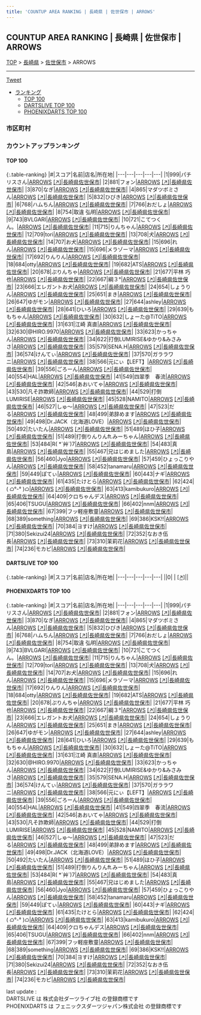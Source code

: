 ```yaml
---
title: 'COUNTUP AREA RANKING | 長崎県 | 佐世保市 | ARROWS'
---
```

## COUNTUP AREA RANKING | 長崎県 | 佐世保市 | ARROWS

[TOP](/darts/rank/) > [長崎県](/darts/rank/長崎県/) > [佐世保市](/darts/rank/長崎県/佐世保市/) > ARROWS

___

<a href="https://twitter.com/share?ref_src=twsrc%5Etfw" data-text="COUNTUP AREA RANKING | 長崎県佐世保市ARROWS" class="twitter-share-button" data-hashtags="DARTSLIVE,PHOENIXDARTS,darts,ダーツ" data-show-count="false">Tweet</a>

* [ランキング](#カウントアップランキング)
    * [TOP 100](#top-100)
    * [DARTSLIVE TOP 100](#dartslive-top-100)
    * [PHOENIXDARTS TOP 100](#phoenixdarts-top-100)

### 市区町村

<ul>

</ul>

### カウントアップランキング

#### TOP 100



{:.table-ranking}
|#|スコア|名前|店名|所在地|
|---|---|---|---|---|
|1|999|<span class="rank-name-pd">パチリスさん</span>|<a href="/darts/rank/shops/76715.html">ARROWS</a> <a href="https://vs.phoenixdarts.com/jp/shop/shopDetailInfo/s_76715?s_seq=76715">[↗]</a>|<a href="/darts/rank/長崎県/佐世保市">長崎県佐世保市</a>|
|2|881|<span class="rank-name-pd">フォン</span>|<a href="/darts/rank/shops/76715.html">ARROWS</a> <a href="https://vs.phoenixdarts.com/jp/shop/shopDetailInfo/s_76715?s_seq=76715">[↗]</a>|<a href="/darts/rank/長崎県/佐世保市">長崎県佐世保市</a>|
|3|870|<span class="rank-name-pd">なぎ</span>|<a href="/darts/rank/shops/76715.html">ARROWS</a> <a href="https://vs.phoenixdarts.com/jp/shop/shopDetailInfo/s_76715?s_seq=76715">[↗]</a>|<a href="/darts/rank/長崎県/佐世保市">長崎県佐世保市</a>|
|4|865|<span class="rank-name-pd">マダツボミさん</span>|<a href="/darts/rank/shops/76715.html">ARROWS</a> <a href="https://vs.phoenixdarts.com/jp/shop/shopDetailInfo/s_76715?s_seq=76715">[↗]</a>|<a href="/darts/rank/長崎県/佐世保市">長崎県佐世保市</a>|
|5|832|<span class="rank-name-pd">ひびき</span>|<a href="/darts/rank/shops/76715.html">ARROWS</a> <a href="https://vs.phoenixdarts.com/jp/shop/shopDetailInfo/s_76715?s_seq=76715">[↗]</a>|<a href="/darts/rank/長崎県/佐世保市">長崎県佐世保市</a>|
|6|768|<span class="rank-name-pd">ハムちん</span>|<a href="/darts/rank/shops/76715.html">ARROWS</a> <a href="https://vs.phoenixdarts.com/jp/shop/shopDetailInfo/s_76715?s_seq=76715">[↗]</a>|<a href="/darts/rank/長崎県/佐世保市">長崎県佐世保市</a>|
|7|766|<span class="rank-name-pd">おだしょ</span>|<a href="/darts/rank/shops/76715.html">ARROWS</a> <a href="https://vs.phoenixdarts.com/jp/shop/shopDetailInfo/s_76715?s_seq=76715">[↗]</a>|<a href="/darts/rank/長崎県/佐世保市">長崎県佐世保市</a>|
|8|754|<span class="rank-name-pd"><span class="pro-icon-pd"></span>取違 弘明</span>|<a href="/darts/rank/shops/76715.html">ARROWS</a> <a href="https://vs.phoenixdarts.com/jp/shop/shopDetailInfo/s_76715?s_seq=76715">[↗]</a>|<a href="/darts/rank/長崎県/佐世保市">長崎県佐世保市</a>|
|9|743|<span class="rank-name-pd">BVLGARI</span>|<a href="/darts/rank/shops/76715.html">ARROWS</a> <a href="https://vs.phoenixdarts.com/jp/shop/shopDetailInfo/s_76715?s_seq=76715">[↗]</a>|<a href="/darts/rank/長崎県/佐世保市">長崎県佐世保市</a>|
|10|721|<span class="rank-name-pd">こてつくん。</span>|<a href="/darts/rank/shops/76715.html">ARROWS</a> <a href="https://vs.phoenixdarts.com/jp/shop/shopDetailInfo/s_76715?s_seq=76715">[↗]</a>|<a href="/darts/rank/長崎県/佐世保市">長崎県佐世保市</a>|
|11|715|<span class="rank-name-pd">りんちゃん</span>|<a href="/darts/rank/shops/76715.html">ARROWS</a> <a href="https://vs.phoenixdarts.com/jp/shop/shopDetailInfo/s_76715?s_seq=76715">[↗]</a>|<a href="/darts/rank/長崎県/佐世保市">長崎県佐世保市</a>|
|12|709|<span class="rank-name-pd">tori</span>|<a href="/darts/rank/shops/76715.html">ARROWS</a> <a href="https://vs.phoenixdarts.com/jp/shop/shopDetailInfo/s_76715?s_seq=76715">[↗]</a>|<a href="/darts/rank/長崎県/佐世保市">長崎県佐世保市</a>|
|13|708|<span class="rank-name-pd">犬</span>|<a href="/darts/rank/shops/76715.html">ARROWS</a> <a href="https://vs.phoenixdarts.com/jp/shop/shopDetailInfo/s_76715?s_seq=76715">[↗]</a>|<a href="/darts/rank/長崎県/佐世保市">長崎県佐世保市</a>|
|14|707|<span class="rank-name-pd">お犬</span>|<a href="/darts/rank/shops/76715.html">ARROWS</a> <a href="https://vs.phoenixdarts.com/jp/shop/shopDetailInfo/s_76715?s_seq=76715">[↗]</a>|<a href="/darts/rank/長崎県/佐世保市">長崎県佐世保市</a>|
|15|696|<span class="rank-name-pd">れん</span>|<a href="/darts/rank/shops/76715.html">ARROWS</a> <a href="https://vs.phoenixdarts.com/jp/shop/shopDetailInfo/s_76715?s_seq=76715">[↗]</a>|<a href="/darts/rank/長崎県/佐世保市">長崎県佐世保市</a>|
|15|696|<span class="rank-name-pd">メラゾーマ</span>|<a href="/darts/rank/shops/76715.html">ARROWS</a> <a href="https://vs.phoenixdarts.com/jp/shop/shopDetailInfo/s_76715?s_seq=76715">[↗]</a>|<a href="/darts/rank/長崎県/佐世保市">長崎県佐世保市</a>|
|17|692|<span class="rank-name-pd">りんりん</span>|<a href="/darts/rank/shops/76715.html">ARROWS</a> <a href="https://vs.phoenixdarts.com/jp/shop/shopDetailInfo/s_76715?s_seq=76715">[↗]</a>|<a href="/darts/rank/長崎県/佐世保市">長崎県佐世保市</a>|
|18|684|<span class="rank-name-pd">otty</span>|<a href="/darts/rank/shops/76715.html">ARROWS</a> <a href="https://vs.phoenixdarts.com/jp/shop/shopDetailInfo/s_76715?s_seq=76715">[↗]</a>|<a href="/darts/rank/長崎県/佐世保市">長崎県佐世保市</a>|
|19|682|<span class="rank-name-pd">ATS</span>|<a href="/darts/rank/shops/76715.html">ARROWS</a> <a href="https://vs.phoenixdarts.com/jp/shop/shopDetailInfo/s_76715?s_seq=76715">[↗]</a>|<a href="/darts/rank/長崎県/佐世保市">長崎県佐世保市</a>|
|20|678|<span class="rank-name-pd">ぷりんちゃ</span>|<a href="/darts/rank/shops/76715.html">ARROWS</a> <a href="https://vs.phoenixdarts.com/jp/shop/shopDetailInfo/s_76715?s_seq=76715">[↗]</a>|<a href="/darts/rank/長崎県/佐世保市">長崎県佐世保市</a>|
|21|677|<span class="rank-name-pd">平林 巧也</span>|<a href="/darts/rank/shops/76715.html">ARROWS</a> <a href="https://vs.phoenixdarts.com/jp/shop/shopDetailInfo/s_76715?s_seq=76715">[↗]</a>|<a href="/darts/rank/長崎県/佐世保市">長崎県佐世保市</a>|
|22|667|<span class="rank-name-pd">綱３°</span>|<a href="/darts/rank/shops/76715.html">ARROWS</a> <a href="https://vs.phoenixdarts.com/jp/shop/shopDetailInfo/s_76715?s_seq=76715">[↗]</a>|<a href="/darts/rank/長崎県/佐世保市">長崎県佐世保市</a>|
|23|666|<span class="rank-name-pd">エレガントお犬</span>|<a href="/darts/rank/shops/76715.html">ARROWS</a> <a href="https://vs.phoenixdarts.com/jp/shop/shopDetailInfo/s_76715?s_seq=76715">[↗]</a>|<a href="/darts/rank/長崎県/佐世保市">長崎県佐世保市</a>|
|24|654|<span class="rank-name-pd">しょうりん</span>|<a href="/darts/rank/shops/76715.html">ARROWS</a> <a href="https://vs.phoenixdarts.com/jp/shop/shopDetailInfo/s_76715?s_seq=76715">[↗]</a>|<a href="/darts/rank/長崎県/佐世保市">長崎県佐世保市</a>|
|25|651|<span class="rank-name-pd">まき</span>|<a href="/darts/rank/shops/76715.html">ARROWS</a> <a href="https://vs.phoenixdarts.com/jp/shop/shopDetailInfo/s_76715?s_seq=76715">[↗]</a>|<a href="/darts/rank/長崎県/佐世保市">長崎県佐世保市</a>|
|26|647|<span class="rank-name-pd">ゆがモン</span>|<a href="/darts/rank/shops/76715.html">ARROWS</a> <a href="https://vs.phoenixdarts.com/jp/shop/shopDetailInfo/s_76715?s_seq=76715">[↗]</a>|<a href="/darts/rank/長崎県/佐世保市">長崎県佐世保市</a>|
|27|644|<span class="rank-name-pd">ashley</span>|<a href="/darts/rank/shops/76715.html">ARROWS</a> <a href="https://vs.phoenixdarts.com/jp/shop/shopDetailInfo/s_76715?s_seq=76715">[↗]</a>|<a href="/darts/rank/長崎県/佐世保市">長崎県佐世保市</a>|
|28|641|<span class="rank-name-pd">ひいろ</span>|<a href="/darts/rank/shops/76715.html">ARROWS</a> <a href="https://vs.phoenixdarts.com/jp/shop/shopDetailInfo/s_76715?s_seq=76715">[↗]</a>|<a href="/darts/rank/長崎県/佐世保市">長崎県佐世保市</a>|
|29|639|<span class="rank-name-pd">ももちゃん</span>|<a href="/darts/rank/shops/76715.html">ARROWS</a> <a href="https://vs.phoenixdarts.com/jp/shop/shopDetailInfo/s_76715?s_seq=76715">[↗]</a>|<a href="/darts/rank/長崎県/佐世保市">長崎県佐世保市</a>|
|30|632|<span class="rank-name-pd">しょーた@TiTO</span>|<a href="/darts/rank/shops/76715.html">ARROWS</a> <a href="https://vs.phoenixdarts.com/jp/shop/shopDetailInfo/s_76715?s_seq=76715">[↗]</a>|<a href="/darts/rank/長崎県/佐世保市">長崎県佐世保市</a>|
|31|631|<span class="rank-name-pd">江崎 真直</span>|<a href="/darts/rank/shops/76715.html">ARROWS</a> <a href="https://vs.phoenixdarts.com/jp/shop/shopDetailInfo/s_76715?s_seq=76715">[↗]</a>|<a href="/darts/rank/長崎県/佐世保市">長崎県佐世保市</a>|
|32|630|<span class="rank-name-pd">@HIRO.9970</span>|<a href="/darts/rank/shops/76715.html">ARROWS</a> <a href="https://vs.phoenixdarts.com/jp/shop/shopDetailInfo/s_76715?s_seq=76715">[↗]</a>|<a href="/darts/rank/長崎県/佐世保市">長崎県佐世保市</a>|
|33|623|<span class="rank-name-pd">かっちゃん</span>|<a href="/darts/rank/shops/76715.html">ARROWS</a> <a href="https://vs.phoenixdarts.com/jp/shop/shopDetailInfo/s_76715?s_seq=76715">[↗]</a>|<a href="/darts/rank/長崎県/佐世保市">長崎県佐世保市</a>|
|34|622|<span class="rank-name-pd">打倒LUMIRISE&amp;ゆかり&amp;みさみさ</span>|<a href="/darts/rank/shops/76715.html">ARROWS</a> <a href="https://vs.phoenixdarts.com/jp/shop/shopDetailInfo/s_76715?s_seq=76715">[↗]</a>|<a href="/darts/rank/長崎県/佐世保市">長崎県佐世保市</a>|
|35|579|<span class="rank-name-pd">SENA.H</span>|<a href="/darts/rank/shops/76715.html">ARROWS</a> <a href="https://vs.phoenixdarts.com/jp/shop/shopDetailInfo/s_76715?s_seq=76715">[↗]</a>|<a href="/darts/rank/長崎県/佐世保市">長崎県佐世保市</a>|
|36|574|<span class="rank-name-pd">けんてぃ</span>|<a href="/darts/rank/shops/76715.html">ARROWS</a> <a href="https://vs.phoenixdarts.com/jp/shop/shopDetailInfo/s_76715?s_seq=76715">[↗]</a>|<a href="/darts/rank/長崎県/佐世保市">長崎県佐世保市</a>|
|37|570|<span class="rank-name-pd">ガララワニ</span>|<a href="/darts/rank/shops/76715.html">ARROWS</a> <a href="https://vs.phoenixdarts.com/jp/shop/shopDetailInfo/s_76715?s_seq=76715">[↗]</a>|<a href="/darts/rank/長崎県/佐世保市">長崎県佐世保市</a>|
|38|566|<span class="rank-name-pd">元にぃ【LEFT】</span>|<a href="/darts/rank/shops/76715.html">ARROWS</a> <a href="https://vs.phoenixdarts.com/jp/shop/shopDetailInfo/s_76715?s_seq=76715">[↗]</a>|<a href="/darts/rank/長崎県/佐世保市">長崎県佐世保市</a>|
|39|556|<span class="rank-name-pd">ごろーん</span>|<a href="/darts/rank/shops/76715.html">ARROWS</a> <a href="https://vs.phoenixdarts.com/jp/shop/shopDetailInfo/s_76715?s_seq=76715">[↗]</a>|<a href="/darts/rank/長崎県/佐世保市">長崎県佐世保市</a>|
|40|554|<span class="rank-name-pd">HAL</span>|<a href="/darts/rank/shops/76715.html">ARROWS</a> <a href="https://vs.phoenixdarts.com/jp/shop/shopDetailInfo/s_76715?s_seq=76715">[↗]</a>|<a href="/darts/rank/長崎県/佐世保市">長崎県佐世保市</a>|
|41|549|<span class="rank-name-pd">四翠季　春流</span>|<a href="/darts/rank/shops/76715.html">ARROWS</a> <a href="https://vs.phoenixdarts.com/jp/shop/shopDetailInfo/s_76715?s_seq=76715">[↗]</a>|<a href="/darts/rank/長崎県/佐世保市">長崎県佐世保市</a>|
|42|546|<span class="rank-name-pd">あおいてゃ</span>|<a href="/darts/rank/shops/76715.html">ARROWS</a> <a href="https://vs.phoenixdarts.com/jp/shop/shopDetailInfo/s_76715?s_seq=76715">[↗]</a>|<a href="/darts/rank/長崎県/佐世保市">長崎県佐世保市</a>|
|43|530|<span class="rank-name-pd">凡そ詐欺師</span>|<a href="/darts/rank/shops/76715.html">ARROWS</a> <a href="https://vs.phoenixdarts.com/jp/shop/shopDetailInfo/s_76715?s_seq=76715">[↗]</a>|<a href="/darts/rank/長崎県/佐世保市">長崎県佐世保市</a>|
|44|529|<span class="rank-name-pd">打倒LUMIRISE</span>|<a href="/darts/rank/shops/76715.html">ARROWS</a> <a href="https://vs.phoenixdarts.com/jp/shop/shopDetailInfo/s_76715?s_seq=76715">[↗]</a>|<a href="/darts/rank/長崎県/佐世保市">長崎県佐世保市</a>|
|45|528|<span class="rank-name-pd">NAMITO</span>|<a href="/darts/rank/shops/76715.html">ARROWS</a> <a href="https://vs.phoenixdarts.com/jp/shop/shopDetailInfo/s_76715?s_seq=76715">[↗]</a>|<a href="/darts/rank/長崎県/佐世保市">長崎県佐世保市</a>|
|46|527|<span class="rank-name-pd">しゅ〜</span>|<a href="/darts/rank/shops/76715.html">ARROWS</a> <a href="https://vs.phoenixdarts.com/jp/shop/shopDetailInfo/s_76715?s_seq=76715">[↗]</a>|<a href="/darts/rank/長崎県/佐世保市">長崎県佐世保市</a>|
|47|523|<span class="rank-name-pd">だる</span>|<a href="/darts/rank/shops/76715.html">ARROWS</a> <a href="https://vs.phoenixdarts.com/jp/shop/shopDetailInfo/s_76715?s_seq=76715">[↗]</a>|<a href="/darts/rank/長崎県/佐世保市">長崎県佐世保市</a>|
|48|499|<span class="rank-name-pd">弟辞めます</span>|<a href="/darts/rank/shops/76715.html">ARROWS</a> <a href="https://vs.phoenixdarts.com/jp/shop/shopDetailInfo/s_76715?s_seq=76715">[↗]</a>|<a href="/darts/rank/長崎県/佐世保市">長崎県佐世保市</a>|
|49|498|<span class="rank-name-pd">Dr.JACK（北海道LOVE）</span>|<a href="/darts/rank/shops/76715.html">ARROWS</a> <a href="https://vs.phoenixdarts.com/jp/shop/shopDetailInfo/s_76715?s_seq=76715">[↗]</a>|<a href="/darts/rank/長崎県/佐世保市">長崎県佐世保市</a>|
|50|492|<span class="rank-name-pd">たいたん</span>|<a href="/darts/rank/shops/76715.html">ARROWS</a> <a href="https://vs.phoenixdarts.com/jp/shop/shopDetailInfo/s_76715?s_seq=76715">[↗]</a>|<a href="/darts/rank/長崎県/佐世保市">長崎県佐世保市</a>|
|51|489|<span class="rank-name-pd">ほひ子</span>|<a href="/darts/rank/shops/76715.html">ARROWS</a> <a href="https://vs.phoenixdarts.com/jp/shop/shopDetailInfo/s_76715?s_seq=76715">[↗]</a>|<a href="/darts/rank/長崎県/佐世保市">長崎県佐世保市</a>|
|51|489|<span class="rank-name-pd">打倒りんりんft.みーちゃん</span>|<a href="/darts/rank/shops/76715.html">ARROWS</a> <a href="https://vs.phoenixdarts.com/jp/shop/shopDetailInfo/s_76715?s_seq=76715">[↗]</a>|<a href="/darts/rank/長崎県/佐世保市">長崎県佐世保市</a>|
|53|484|<span class="rank-name-pd">R( *´艸`)7</span>|<a href="/darts/rank/shops/76715.html">ARROWS</a> <a href="https://vs.phoenixdarts.com/jp/shop/shopDetailInfo/s_76715?s_seq=76715">[↗]</a>|<a href="/darts/rank/長崎県/佐世保市">長崎県佐世保市</a>|
|54|483|<span class="rank-name-pd">真島</span>|<a href="/darts/rank/shops/76715.html">ARROWS</a> <a href="https://vs.phoenixdarts.com/jp/shop/shopDetailInfo/s_76715?s_seq=76715">[↗]</a>|<a href="/darts/rank/長崎県/佐世保市">長崎県佐世保市</a>|
|55|467|<span class="rank-name-pd">兄はじめました</span>|<a href="/darts/rank/shops/76715.html">ARROWS</a> <a href="https://vs.phoenixdarts.com/jp/shop/shopDetailInfo/s_76715?s_seq=76715">[↗]</a>|<a href="/darts/rank/長崎県/佐世保市">長崎県佐世保市</a>|
|56|460|<span class="rank-name-pd">Jyo</span>|<a href="/darts/rank/shops/76715.html">ARROWS</a> <a href="https://vs.phoenixdarts.com/jp/shop/shopDetailInfo/s_76715?s_seq=76715">[↗]</a>|<a href="/darts/rank/長崎県/佐世保市">長崎県佐世保市</a>|
|57|459|<span class="rank-name-pd">ひょっこりやん</span>|<a href="/darts/rank/shops/76715.html">ARROWS</a> <a href="https://vs.phoenixdarts.com/jp/shop/shopDetailInfo/s_76715?s_seq=76715">[↗]</a>|<a href="/darts/rank/長崎県/佐世保市">長崎県佐世保市</a>|
|58|452|<span class="rank-name-pd">tanamaru</span>|<a href="/darts/rank/shops/76715.html">ARROWS</a> <a href="https://vs.phoenixdarts.com/jp/shop/shopDetailInfo/s_76715?s_seq=76715">[↗]</a>|<a href="/darts/rank/長崎県/佐世保市">長崎県佐世保市</a>|
|59|449|<span class="rank-name-pd">ぽてぃ</span>|<a href="/darts/rank/shops/76715.html">ARROWS</a> <a href="https://vs.phoenixdarts.com/jp/shop/shopDetailInfo/s_76715?s_seq=76715">[↗]</a>|<a href="/darts/rank/長崎県/佐世保市">長崎県佐世保市</a>|
|60|443|<span class="rank-name-pd">ナギ</span>|<a href="/darts/rank/shops/76715.html">ARROWS</a> <a href="https://vs.phoenixdarts.com/jp/shop/shopDetailInfo/s_76715?s_seq=76715">[↗]</a>|<a href="/darts/rank/長崎県/佐世保市">長崎県佐世保市</a>|
|61|435|<span class="rank-name-pd">たけとら</span>|<a href="/darts/rank/shops/76715.html">ARROWS</a> <a href="https://vs.phoenixdarts.com/jp/shop/shopDetailInfo/s_76715?s_seq=76715">[↗]</a>|<a href="/darts/rank/長崎県/佐世保市">長崎県佐世保市</a>|
|62|424|<span class="rank-name-pd">( ᜊ°-° )ᜊ</span>|<a href="/darts/rank/shops/76715.html">ARROWS</a> <a href="https://vs.phoenixdarts.com/jp/shop/shopDetailInfo/s_76715?s_seq=76715">[↗]</a>|<a href="/darts/rank/長崎県/佐世保市">長崎県佐世保市</a>|
|63|413|<span class="rank-name-pd">kamibukuro</span>|<a href="/darts/rank/shops/76715.html">ARROWS</a> <a href="https://vs.phoenixdarts.com/jp/shop/shopDetailInfo/s_76715?s_seq=76715">[↗]</a>|<a href="/darts/rank/長崎県/佐世保市">長崎県佐世保市</a>|
|64|409|<span class="rank-name-pd">クロちゃんデス</span>|<a href="/darts/rank/shops/76715.html">ARROWS</a> <a href="https://vs.phoenixdarts.com/jp/shop/shopDetailInfo/s_76715?s_seq=76715">[↗]</a>|<a href="/darts/rank/長崎県/佐世保市">長崎県佐世保市</a>|
|65|406|<span class="rank-name-pd">TSUGU</span>|<a href="/darts/rank/shops/76715.html">ARROWS</a> <a href="https://vs.phoenixdarts.com/jp/shop/shopDetailInfo/s_76715?s_seq=76715">[↗]</a>|<a href="/darts/rank/長崎県/佐世保市">長崎県佐世保市</a>|
|66|402|<span class="rank-name-pd">nnm</span>|<a href="/darts/rank/shops/76715.html">ARROWS</a> <a href="https://vs.phoenixdarts.com/jp/shop/shopDetailInfo/s_76715?s_seq=76715">[↗]</a>|<a href="/darts/rank/長崎県/佐世保市">長崎県佐世保市</a>|
|67|399|<span class="rank-name-pd">フッ軽座敷童</span>|<a href="/darts/rank/shops/76715.html">ARROWS</a> <a href="https://vs.phoenixdarts.com/jp/shop/shopDetailInfo/s_76715?s_seq=76715">[↗]</a>|<a href="/darts/rank/長崎県/佐世保市">長崎県佐世保市</a>|
|68|389|<span class="rank-name-pd">something</span>|<a href="/darts/rank/shops/76715.html">ARROWS</a> <a href="https://vs.phoenixdarts.com/jp/shop/shopDetailInfo/s_76715?s_seq=76715">[↗]</a>|<a href="/darts/rank/長崎県/佐世保市">長崎県佐世保市</a>|
|69|386|<span class="rank-name-pd">KSK!!</span>|<a href="/darts/rank/shops/76715.html">ARROWS</a> <a href="https://vs.phoenixdarts.com/jp/shop/shopDetailInfo/s_76715?s_seq=76715">[↗]</a>|<a href="/darts/rank/長崎県/佐世保市">長崎県佐世保市</a>|
|70|384|<span class="rank-name-pd">ヨすけ</span>|<a href="/darts/rank/shops/76715.html">ARROWS</a> <a href="https://vs.phoenixdarts.com/jp/shop/shopDetailInfo/s_76715?s_seq=76715">[↗]</a>|<a href="/darts/rank/長崎県/佐世保市">長崎県佐世保市</a>|
|71|380|<span class="rank-name-pd">Sekizui24</span>|<a href="/darts/rank/shops/76715.html">ARROWS</a> <a href="https://vs.phoenixdarts.com/jp/shop/shopDetailInfo/s_76715?s_seq=76715">[↗]</a>|<a href="/darts/rank/長崎県/佐世保市">長崎県佐世保市</a>|
|72|352|<span class="rank-name-pd">なおき伍長</span>|<a href="/darts/rank/shops/76715.html">ARROWS</a> <a href="https://vs.phoenixdarts.com/jp/shop/shopDetailInfo/s_76715?s_seq=76715">[↗]</a>|<a href="/darts/rank/長崎県/佐世保市">長崎県佐世保市</a>|
|73|310|<span class="rank-name-pd">茉莉花</span>|<a href="/darts/rank/shops/76715.html">ARROWS</a> <a href="https://vs.phoenixdarts.com/jp/shop/shopDetailInfo/s_76715?s_seq=76715">[↗]</a>|<a href="/darts/rank/長崎県/佐世保市">長崎県佐世保市</a>|
|74|236|<span class="rank-name-pd">モカピ</span>|<a href="/darts/rank/shops/76715.html">ARROWS</a> <a href="https://vs.phoenixdarts.com/jp/shop/shopDetailInfo/s_76715?s_seq=76715">[↗]</a>|<a href="/darts/rank/長崎県/佐世保市">長崎県佐世保市</a>|


#### DARTSLIVE TOP 100



{:.table-ranking}
|#|スコア|名前|店名|所在地|
|---|---|---|---|---|
||0|<span class="rank-name-dl"> </span>|<a href="/darts/rank/shops/.html"></a> <a href="">[↗]</a>|<a href="/darts/rank//"></a>|


#### PHOENIXDARTS TOP 100



{:.table-ranking}
|#|スコア|名前|店名|所在地|
|---|---|---|---|---|
|1|999|<span class="rank-name-pd">パチリスさん</span>|<a href="/darts/rank/shops/76715.html">ARROWS</a> <a href="https://vs.phoenixdarts.com/jp/shop/shopDetailInfo/s_76715?s_seq=76715">[↗]</a>|<a href="/darts/rank/長崎県/佐世保市">長崎県佐世保市</a>|
|2|881|<span class="rank-name-pd">フォン</span>|<a href="/darts/rank/shops/76715.html">ARROWS</a> <a href="https://vs.phoenixdarts.com/jp/shop/shopDetailInfo/s_76715?s_seq=76715">[↗]</a>|<a href="/darts/rank/長崎県/佐世保市">長崎県佐世保市</a>|
|3|870|<span class="rank-name-pd">なぎ</span>|<a href="/darts/rank/shops/76715.html">ARROWS</a> <a href="https://vs.phoenixdarts.com/jp/shop/shopDetailInfo/s_76715?s_seq=76715">[↗]</a>|<a href="/darts/rank/長崎県/佐世保市">長崎県佐世保市</a>|
|4|865|<span class="rank-name-pd">マダツボミさん</span>|<a href="/darts/rank/shops/76715.html">ARROWS</a> <a href="https://vs.phoenixdarts.com/jp/shop/shopDetailInfo/s_76715?s_seq=76715">[↗]</a>|<a href="/darts/rank/長崎県/佐世保市">長崎県佐世保市</a>|
|5|832|<span class="rank-name-pd">ひびき</span>|<a href="/darts/rank/shops/76715.html">ARROWS</a> <a href="https://vs.phoenixdarts.com/jp/shop/shopDetailInfo/s_76715?s_seq=76715">[↗]</a>|<a href="/darts/rank/長崎県/佐世保市">長崎県佐世保市</a>|
|6|768|<span class="rank-name-pd">ハムちん</span>|<a href="/darts/rank/shops/76715.html">ARROWS</a> <a href="https://vs.phoenixdarts.com/jp/shop/shopDetailInfo/s_76715?s_seq=76715">[↗]</a>|<a href="/darts/rank/長崎県/佐世保市">長崎県佐世保市</a>|
|7|766|<span class="rank-name-pd">おだしょ</span>|<a href="/darts/rank/shops/76715.html">ARROWS</a> <a href="https://vs.phoenixdarts.com/jp/shop/shopDetailInfo/s_76715?s_seq=76715">[↗]</a>|<a href="/darts/rank/長崎県/佐世保市">長崎県佐世保市</a>|
|8|754|<span class="rank-name-pd"><span class="pro-icon-pd"></span>取違 弘明</span>|<a href="/darts/rank/shops/76715.html">ARROWS</a> <a href="https://vs.phoenixdarts.com/jp/shop/shopDetailInfo/s_76715?s_seq=76715">[↗]</a>|<a href="/darts/rank/長崎県/佐世保市">長崎県佐世保市</a>|
|9|743|<span class="rank-name-pd">BVLGARI</span>|<a href="/darts/rank/shops/76715.html">ARROWS</a> <a href="https://vs.phoenixdarts.com/jp/shop/shopDetailInfo/s_76715?s_seq=76715">[↗]</a>|<a href="/darts/rank/長崎県/佐世保市">長崎県佐世保市</a>|
|10|721|<span class="rank-name-pd">こてつくん。</span>|<a href="/darts/rank/shops/76715.html">ARROWS</a> <a href="https://vs.phoenixdarts.com/jp/shop/shopDetailInfo/s_76715?s_seq=76715">[↗]</a>|<a href="/darts/rank/長崎県/佐世保市">長崎県佐世保市</a>|
|11|715|<span class="rank-name-pd">りんちゃん</span>|<a href="/darts/rank/shops/76715.html">ARROWS</a> <a href="https://vs.phoenixdarts.com/jp/shop/shopDetailInfo/s_76715?s_seq=76715">[↗]</a>|<a href="/darts/rank/長崎県/佐世保市">長崎県佐世保市</a>|
|12|709|<span class="rank-name-pd">tori</span>|<a href="/darts/rank/shops/76715.html">ARROWS</a> <a href="https://vs.phoenixdarts.com/jp/shop/shopDetailInfo/s_76715?s_seq=76715">[↗]</a>|<a href="/darts/rank/長崎県/佐世保市">長崎県佐世保市</a>|
|13|708|<span class="rank-name-pd">犬</span>|<a href="/darts/rank/shops/76715.html">ARROWS</a> <a href="https://vs.phoenixdarts.com/jp/shop/shopDetailInfo/s_76715?s_seq=76715">[↗]</a>|<a href="/darts/rank/長崎県/佐世保市">長崎県佐世保市</a>|
|14|707|<span class="rank-name-pd">お犬</span>|<a href="/darts/rank/shops/76715.html">ARROWS</a> <a href="https://vs.phoenixdarts.com/jp/shop/shopDetailInfo/s_76715?s_seq=76715">[↗]</a>|<a href="/darts/rank/長崎県/佐世保市">長崎県佐世保市</a>|
|15|696|<span class="rank-name-pd">れん</span>|<a href="/darts/rank/shops/76715.html">ARROWS</a> <a href="https://vs.phoenixdarts.com/jp/shop/shopDetailInfo/s_76715?s_seq=76715">[↗]</a>|<a href="/darts/rank/長崎県/佐世保市">長崎県佐世保市</a>|
|15|696|<span class="rank-name-pd">メラゾーマ</span>|<a href="/darts/rank/shops/76715.html">ARROWS</a> <a href="https://vs.phoenixdarts.com/jp/shop/shopDetailInfo/s_76715?s_seq=76715">[↗]</a>|<a href="/darts/rank/長崎県/佐世保市">長崎県佐世保市</a>|
|17|692|<span class="rank-name-pd">りんりん</span>|<a href="/darts/rank/shops/76715.html">ARROWS</a> <a href="https://vs.phoenixdarts.com/jp/shop/shopDetailInfo/s_76715?s_seq=76715">[↗]</a>|<a href="/darts/rank/長崎県/佐世保市">長崎県佐世保市</a>|
|18|684|<span class="rank-name-pd">otty</span>|<a href="/darts/rank/shops/76715.html">ARROWS</a> <a href="https://vs.phoenixdarts.com/jp/shop/shopDetailInfo/s_76715?s_seq=76715">[↗]</a>|<a href="/darts/rank/長崎県/佐世保市">長崎県佐世保市</a>|
|19|682|<span class="rank-name-pd">ATS</span>|<a href="/darts/rank/shops/76715.html">ARROWS</a> <a href="https://vs.phoenixdarts.com/jp/shop/shopDetailInfo/s_76715?s_seq=76715">[↗]</a>|<a href="/darts/rank/長崎県/佐世保市">長崎県佐世保市</a>|
|20|678|<span class="rank-name-pd">ぷりんちゃ</span>|<a href="/darts/rank/shops/76715.html">ARROWS</a> <a href="https://vs.phoenixdarts.com/jp/shop/shopDetailInfo/s_76715?s_seq=76715">[↗]</a>|<a href="/darts/rank/長崎県/佐世保市">長崎県佐世保市</a>|
|21|677|<span class="rank-name-pd">平林 巧也</span>|<a href="/darts/rank/shops/76715.html">ARROWS</a> <a href="https://vs.phoenixdarts.com/jp/shop/shopDetailInfo/s_76715?s_seq=76715">[↗]</a>|<a href="/darts/rank/長崎県/佐世保市">長崎県佐世保市</a>|
|22|667|<span class="rank-name-pd">綱３°</span>|<a href="/darts/rank/shops/76715.html">ARROWS</a> <a href="https://vs.phoenixdarts.com/jp/shop/shopDetailInfo/s_76715?s_seq=76715">[↗]</a>|<a href="/darts/rank/長崎県/佐世保市">長崎県佐世保市</a>|
|23|666|<span class="rank-name-pd">エレガントお犬</span>|<a href="/darts/rank/shops/76715.html">ARROWS</a> <a href="https://vs.phoenixdarts.com/jp/shop/shopDetailInfo/s_76715?s_seq=76715">[↗]</a>|<a href="/darts/rank/長崎県/佐世保市">長崎県佐世保市</a>|
|24|654|<span class="rank-name-pd">しょうりん</span>|<a href="/darts/rank/shops/76715.html">ARROWS</a> <a href="https://vs.phoenixdarts.com/jp/shop/shopDetailInfo/s_76715?s_seq=76715">[↗]</a>|<a href="/darts/rank/長崎県/佐世保市">長崎県佐世保市</a>|
|25|651|<span class="rank-name-pd">まき</span>|<a href="/darts/rank/shops/76715.html">ARROWS</a> <a href="https://vs.phoenixdarts.com/jp/shop/shopDetailInfo/s_76715?s_seq=76715">[↗]</a>|<a href="/darts/rank/長崎県/佐世保市">長崎県佐世保市</a>|
|26|647|<span class="rank-name-pd">ゆがモン</span>|<a href="/darts/rank/shops/76715.html">ARROWS</a> <a href="https://vs.phoenixdarts.com/jp/shop/shopDetailInfo/s_76715?s_seq=76715">[↗]</a>|<a href="/darts/rank/長崎県/佐世保市">長崎県佐世保市</a>|
|27|644|<span class="rank-name-pd">ashley</span>|<a href="/darts/rank/shops/76715.html">ARROWS</a> <a href="https://vs.phoenixdarts.com/jp/shop/shopDetailInfo/s_76715?s_seq=76715">[↗]</a>|<a href="/darts/rank/長崎県/佐世保市">長崎県佐世保市</a>|
|28|641|<span class="rank-name-pd">ひいろ</span>|<a href="/darts/rank/shops/76715.html">ARROWS</a> <a href="https://vs.phoenixdarts.com/jp/shop/shopDetailInfo/s_76715?s_seq=76715">[↗]</a>|<a href="/darts/rank/長崎県/佐世保市">長崎県佐世保市</a>|
|29|639|<span class="rank-name-pd">ももちゃん</span>|<a href="/darts/rank/shops/76715.html">ARROWS</a> <a href="https://vs.phoenixdarts.com/jp/shop/shopDetailInfo/s_76715?s_seq=76715">[↗]</a>|<a href="/darts/rank/長崎県/佐世保市">長崎県佐世保市</a>|
|30|632|<span class="rank-name-pd">しょーた@TiTO</span>|<a href="/darts/rank/shops/76715.html">ARROWS</a> <a href="https://vs.phoenixdarts.com/jp/shop/shopDetailInfo/s_76715?s_seq=76715">[↗]</a>|<a href="/darts/rank/長崎県/佐世保市">長崎県佐世保市</a>|
|31|631|<span class="rank-name-pd">江崎 真直</span>|<a href="/darts/rank/shops/76715.html">ARROWS</a> <a href="https://vs.phoenixdarts.com/jp/shop/shopDetailInfo/s_76715?s_seq=76715">[↗]</a>|<a href="/darts/rank/長崎県/佐世保市">長崎県佐世保市</a>|
|32|630|<span class="rank-name-pd">@HIRO.9970</span>|<a href="/darts/rank/shops/76715.html">ARROWS</a> <a href="https://vs.phoenixdarts.com/jp/shop/shopDetailInfo/s_76715?s_seq=76715">[↗]</a>|<a href="/darts/rank/長崎県/佐世保市">長崎県佐世保市</a>|
|33|623|<span class="rank-name-pd">かっちゃん</span>|<a href="/darts/rank/shops/76715.html">ARROWS</a> <a href="https://vs.phoenixdarts.com/jp/shop/shopDetailInfo/s_76715?s_seq=76715">[↗]</a>|<a href="/darts/rank/長崎県/佐世保市">長崎県佐世保市</a>|
|34|622|<span class="rank-name-pd">打倒LUMIRISE&amp;ゆかり&amp;みさみさ</span>|<a href="/darts/rank/shops/76715.html">ARROWS</a> <a href="https://vs.phoenixdarts.com/jp/shop/shopDetailInfo/s_76715?s_seq=76715">[↗]</a>|<a href="/darts/rank/長崎県/佐世保市">長崎県佐世保市</a>|
|35|579|<span class="rank-name-pd">SENA.H</span>|<a href="/darts/rank/shops/76715.html">ARROWS</a> <a href="https://vs.phoenixdarts.com/jp/shop/shopDetailInfo/s_76715?s_seq=76715">[↗]</a>|<a href="/darts/rank/長崎県/佐世保市">長崎県佐世保市</a>|
|36|574|<span class="rank-name-pd">けんてぃ</span>|<a href="/darts/rank/shops/76715.html">ARROWS</a> <a href="https://vs.phoenixdarts.com/jp/shop/shopDetailInfo/s_76715?s_seq=76715">[↗]</a>|<a href="/darts/rank/長崎県/佐世保市">長崎県佐世保市</a>|
|37|570|<span class="rank-name-pd">ガララワニ</span>|<a href="/darts/rank/shops/76715.html">ARROWS</a> <a href="https://vs.phoenixdarts.com/jp/shop/shopDetailInfo/s_76715?s_seq=76715">[↗]</a>|<a href="/darts/rank/長崎県/佐世保市">長崎県佐世保市</a>|
|38|566|<span class="rank-name-pd">元にぃ【LEFT】</span>|<a href="/darts/rank/shops/76715.html">ARROWS</a> <a href="https://vs.phoenixdarts.com/jp/shop/shopDetailInfo/s_76715?s_seq=76715">[↗]</a>|<a href="/darts/rank/長崎県/佐世保市">長崎県佐世保市</a>|
|39|556|<span class="rank-name-pd">ごろーん</span>|<a href="/darts/rank/shops/76715.html">ARROWS</a> <a href="https://vs.phoenixdarts.com/jp/shop/shopDetailInfo/s_76715?s_seq=76715">[↗]</a>|<a href="/darts/rank/長崎県/佐世保市">長崎県佐世保市</a>|
|40|554|<span class="rank-name-pd">HAL</span>|<a href="/darts/rank/shops/76715.html">ARROWS</a> <a href="https://vs.phoenixdarts.com/jp/shop/shopDetailInfo/s_76715?s_seq=76715">[↗]</a>|<a href="/darts/rank/長崎県/佐世保市">長崎県佐世保市</a>|
|41|549|<span class="rank-name-pd">四翠季　春流</span>|<a href="/darts/rank/shops/76715.html">ARROWS</a> <a href="https://vs.phoenixdarts.com/jp/shop/shopDetailInfo/s_76715?s_seq=76715">[↗]</a>|<a href="/darts/rank/長崎県/佐世保市">長崎県佐世保市</a>|
|42|546|<span class="rank-name-pd">あおいてゃ</span>|<a href="/darts/rank/shops/76715.html">ARROWS</a> <a href="https://vs.phoenixdarts.com/jp/shop/shopDetailInfo/s_76715?s_seq=76715">[↗]</a>|<a href="/darts/rank/長崎県/佐世保市">長崎県佐世保市</a>|
|43|530|<span class="rank-name-pd">凡そ詐欺師</span>|<a href="/darts/rank/shops/76715.html">ARROWS</a> <a href="https://vs.phoenixdarts.com/jp/shop/shopDetailInfo/s_76715?s_seq=76715">[↗]</a>|<a href="/darts/rank/長崎県/佐世保市">長崎県佐世保市</a>|
|44|529|<span class="rank-name-pd">打倒LUMIRISE</span>|<a href="/darts/rank/shops/76715.html">ARROWS</a> <a href="https://vs.phoenixdarts.com/jp/shop/shopDetailInfo/s_76715?s_seq=76715">[↗]</a>|<a href="/darts/rank/長崎県/佐世保市">長崎県佐世保市</a>|
|45|528|<span class="rank-name-pd">NAMITO</span>|<a href="/darts/rank/shops/76715.html">ARROWS</a> <a href="https://vs.phoenixdarts.com/jp/shop/shopDetailInfo/s_76715?s_seq=76715">[↗]</a>|<a href="/darts/rank/長崎県/佐世保市">長崎県佐世保市</a>|
|46|527|<span class="rank-name-pd">しゅ〜</span>|<a href="/darts/rank/shops/76715.html">ARROWS</a> <a href="https://vs.phoenixdarts.com/jp/shop/shopDetailInfo/s_76715?s_seq=76715">[↗]</a>|<a href="/darts/rank/長崎県/佐世保市">長崎県佐世保市</a>|
|47|523|<span class="rank-name-pd">だる</span>|<a href="/darts/rank/shops/76715.html">ARROWS</a> <a href="https://vs.phoenixdarts.com/jp/shop/shopDetailInfo/s_76715?s_seq=76715">[↗]</a>|<a href="/darts/rank/長崎県/佐世保市">長崎県佐世保市</a>|
|48|499|<span class="rank-name-pd">弟辞めます</span>|<a href="/darts/rank/shops/76715.html">ARROWS</a> <a href="https://vs.phoenixdarts.com/jp/shop/shopDetailInfo/s_76715?s_seq=76715">[↗]</a>|<a href="/darts/rank/長崎県/佐世保市">長崎県佐世保市</a>|
|49|498|<span class="rank-name-pd">Dr.JACK（北海道LOVE）</span>|<a href="/darts/rank/shops/76715.html">ARROWS</a> <a href="https://vs.phoenixdarts.com/jp/shop/shopDetailInfo/s_76715?s_seq=76715">[↗]</a>|<a href="/darts/rank/長崎県/佐世保市">長崎県佐世保市</a>|
|50|492|<span class="rank-name-pd">たいたん</span>|<a href="/darts/rank/shops/76715.html">ARROWS</a> <a href="https://vs.phoenixdarts.com/jp/shop/shopDetailInfo/s_76715?s_seq=76715">[↗]</a>|<a href="/darts/rank/長崎県/佐世保市">長崎県佐世保市</a>|
|51|489|<span class="rank-name-pd">ほひ子</span>|<a href="/darts/rank/shops/76715.html">ARROWS</a> <a href="https://vs.phoenixdarts.com/jp/shop/shopDetailInfo/s_76715?s_seq=76715">[↗]</a>|<a href="/darts/rank/長崎県/佐世保市">長崎県佐世保市</a>|
|51|489|<span class="rank-name-pd">打倒りんりんft.みーちゃん</span>|<a href="/darts/rank/shops/76715.html">ARROWS</a> <a href="https://vs.phoenixdarts.com/jp/shop/shopDetailInfo/s_76715?s_seq=76715">[↗]</a>|<a href="/darts/rank/長崎県/佐世保市">長崎県佐世保市</a>|
|53|484|<span class="rank-name-pd">R( *´艸`)7</span>|<a href="/darts/rank/shops/76715.html">ARROWS</a> <a href="https://vs.phoenixdarts.com/jp/shop/shopDetailInfo/s_76715?s_seq=76715">[↗]</a>|<a href="/darts/rank/長崎県/佐世保市">長崎県佐世保市</a>|
|54|483|<span class="rank-name-pd">真島</span>|<a href="/darts/rank/shops/76715.html">ARROWS</a> <a href="https://vs.phoenixdarts.com/jp/shop/shopDetailInfo/s_76715?s_seq=76715">[↗]</a>|<a href="/darts/rank/長崎県/佐世保市">長崎県佐世保市</a>|
|55|467|<span class="rank-name-pd">兄はじめました</span>|<a href="/darts/rank/shops/76715.html">ARROWS</a> <a href="https://vs.phoenixdarts.com/jp/shop/shopDetailInfo/s_76715?s_seq=76715">[↗]</a>|<a href="/darts/rank/長崎県/佐世保市">長崎県佐世保市</a>|
|56|460|<span class="rank-name-pd">Jyo</span>|<a href="/darts/rank/shops/76715.html">ARROWS</a> <a href="https://vs.phoenixdarts.com/jp/shop/shopDetailInfo/s_76715?s_seq=76715">[↗]</a>|<a href="/darts/rank/長崎県/佐世保市">長崎県佐世保市</a>|
|57|459|<span class="rank-name-pd">ひょっこりやん</span>|<a href="/darts/rank/shops/76715.html">ARROWS</a> <a href="https://vs.phoenixdarts.com/jp/shop/shopDetailInfo/s_76715?s_seq=76715">[↗]</a>|<a href="/darts/rank/長崎県/佐世保市">長崎県佐世保市</a>|
|58|452|<span class="rank-name-pd">tanamaru</span>|<a href="/darts/rank/shops/76715.html">ARROWS</a> <a href="https://vs.phoenixdarts.com/jp/shop/shopDetailInfo/s_76715?s_seq=76715">[↗]</a>|<a href="/darts/rank/長崎県/佐世保市">長崎県佐世保市</a>|
|59|449|<span class="rank-name-pd">ぽてぃ</span>|<a href="/darts/rank/shops/76715.html">ARROWS</a> <a href="https://vs.phoenixdarts.com/jp/shop/shopDetailInfo/s_76715?s_seq=76715">[↗]</a>|<a href="/darts/rank/長崎県/佐世保市">長崎県佐世保市</a>|
|60|443|<span class="rank-name-pd">ナギ</span>|<a href="/darts/rank/shops/76715.html">ARROWS</a> <a href="https://vs.phoenixdarts.com/jp/shop/shopDetailInfo/s_76715?s_seq=76715">[↗]</a>|<a href="/darts/rank/長崎県/佐世保市">長崎県佐世保市</a>|
|61|435|<span class="rank-name-pd">たけとら</span>|<a href="/darts/rank/shops/76715.html">ARROWS</a> <a href="https://vs.phoenixdarts.com/jp/shop/shopDetailInfo/s_76715?s_seq=76715">[↗]</a>|<a href="/darts/rank/長崎県/佐世保市">長崎県佐世保市</a>|
|62|424|<span class="rank-name-pd">( ᜊ°-° )ᜊ</span>|<a href="/darts/rank/shops/76715.html">ARROWS</a> <a href="https://vs.phoenixdarts.com/jp/shop/shopDetailInfo/s_76715?s_seq=76715">[↗]</a>|<a href="/darts/rank/長崎県/佐世保市">長崎県佐世保市</a>|
|63|413|<span class="rank-name-pd">kamibukuro</span>|<a href="/darts/rank/shops/76715.html">ARROWS</a> <a href="https://vs.phoenixdarts.com/jp/shop/shopDetailInfo/s_76715?s_seq=76715">[↗]</a>|<a href="/darts/rank/長崎県/佐世保市">長崎県佐世保市</a>|
|64|409|<span class="rank-name-pd">クロちゃんデス</span>|<a href="/darts/rank/shops/76715.html">ARROWS</a> <a href="https://vs.phoenixdarts.com/jp/shop/shopDetailInfo/s_76715?s_seq=76715">[↗]</a>|<a href="/darts/rank/長崎県/佐世保市">長崎県佐世保市</a>|
|65|406|<span class="rank-name-pd">TSUGU</span>|<a href="/darts/rank/shops/76715.html">ARROWS</a> <a href="https://vs.phoenixdarts.com/jp/shop/shopDetailInfo/s_76715?s_seq=76715">[↗]</a>|<a href="/darts/rank/長崎県/佐世保市">長崎県佐世保市</a>|
|66|402|<span class="rank-name-pd">nnm</span>|<a href="/darts/rank/shops/76715.html">ARROWS</a> <a href="https://vs.phoenixdarts.com/jp/shop/shopDetailInfo/s_76715?s_seq=76715">[↗]</a>|<a href="/darts/rank/長崎県/佐世保市">長崎県佐世保市</a>|
|67|399|<span class="rank-name-pd">フッ軽座敷童</span>|<a href="/darts/rank/shops/76715.html">ARROWS</a> <a href="https://vs.phoenixdarts.com/jp/shop/shopDetailInfo/s_76715?s_seq=76715">[↗]</a>|<a href="/darts/rank/長崎県/佐世保市">長崎県佐世保市</a>|
|68|389|<span class="rank-name-pd">something</span>|<a href="/darts/rank/shops/76715.html">ARROWS</a> <a href="https://vs.phoenixdarts.com/jp/shop/shopDetailInfo/s_76715?s_seq=76715">[↗]</a>|<a href="/darts/rank/長崎県/佐世保市">長崎県佐世保市</a>|
|69|386|<span class="rank-name-pd">KSK!!</span>|<a href="/darts/rank/shops/76715.html">ARROWS</a> <a href="https://vs.phoenixdarts.com/jp/shop/shopDetailInfo/s_76715?s_seq=76715">[↗]</a>|<a href="/darts/rank/長崎県/佐世保市">長崎県佐世保市</a>|
|70|384|<span class="rank-name-pd">ヨすけ</span>|<a href="/darts/rank/shops/76715.html">ARROWS</a> <a href="https://vs.phoenixdarts.com/jp/shop/shopDetailInfo/s_76715?s_seq=76715">[↗]</a>|<a href="/darts/rank/長崎県/佐世保市">長崎県佐世保市</a>|
|71|380|<span class="rank-name-pd">Sekizui24</span>|<a href="/darts/rank/shops/76715.html">ARROWS</a> <a href="https://vs.phoenixdarts.com/jp/shop/shopDetailInfo/s_76715?s_seq=76715">[↗]</a>|<a href="/darts/rank/長崎県/佐世保市">長崎県佐世保市</a>|
|72|352|<span class="rank-name-pd">なおき伍長</span>|<a href="/darts/rank/shops/76715.html">ARROWS</a> <a href="https://vs.phoenixdarts.com/jp/shop/shopDetailInfo/s_76715?s_seq=76715">[↗]</a>|<a href="/darts/rank/長崎県/佐世保市">長崎県佐世保市</a>|
|73|310|<span class="rank-name-pd">茉莉花</span>|<a href="/darts/rank/shops/76715.html">ARROWS</a> <a href="https://vs.phoenixdarts.com/jp/shop/shopDetailInfo/s_76715?s_seq=76715">[↗]</a>|<a href="/darts/rank/長崎県/佐世保市">長崎県佐世保市</a>|
|74|236|<span class="rank-name-pd">モカピ</span>|<a href="/darts/rank/shops/76715.html">ARROWS</a> <a href="https://vs.phoenixdarts.com/jp/shop/shopDetailInfo/s_76715?s_seq=76715">[↗]</a>|<a href="/darts/rank/長崎県/佐世保市">長崎県佐世保市</a>|


<div class="footer border-top border-gray-light mt-5 pt-3 text-right text-gray">
    last update : <span style="font-weight: italic" id="foot_last_modified"></span><br />
    DARTSLIVE は 株式会社ダーツライブ社 の登録商標です<br />
    PHOENIXDARTS は フェニックスダーツジャパン株式会社 の登録商標です<br />
</div>

<script src="https://cdnjs.cloudflare.com/ajax/libs/jquery.tablesorter/2.31.3/js/jquery.tablesorter.min.js" integrity="sha512-qzgd5cYSZcosqpzpn7zF2ZId8f/8CHmFKZ8j7mU4OUXTNRd5g+ZHBPsgKEwoqxCtdQvExE5LprwwPAgoicguNg==" crossorigin="anonymous" referrerpolicy="no-referrer"></script>
<link rel="stylesheet" href="https://cdnjs.cloudflare.com/ajax/libs/jquery.tablesorter/2.31.3/css/theme.default.min.css" integrity="sha512-wghhOJkjQX0Lh3NSWvNKeZ0ZpNn+SPVXX1Qyc9OCaogADktxrBiBdKGDoqVUOyhStvMBmJQ8ZdMHiR3wuEq8+w==" crossorigin="anonymous" referrerpolicy="no-referrer" />
<script>
$(function() {
    $(".table-ranking").tablesorter({sortList:[[0, 0]]});
    $("#foot_last_modified").text(formatDate(new Date(document.lastModified), 'yyyy-MM-dd HH:mm:ss'));
});
</script>

<script async src="https://platform.twitter.com/widgets.js" charset="utf-8"></script>